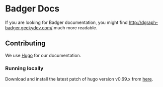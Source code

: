 # Badger Docs

If you are looking for Badger documentation, you might find http://dgraph-badger.geekydev.com/ much more readable.

## Contributing

We use [Hugo](https://gohugo.io/) for our documentation.

### Running locally

 Download and install the latest patch of hugo version v0.69.x from [here](https://github.com/gohugoio/hugo/releases/).




